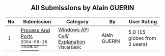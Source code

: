 ﻿<div align="center">

## All Submissions by Alain GUERIN

</div>

No.  | Submission | Category | By   | User Rating
---- | ---------- | -------- | ---- | -----------
1 | [Process And Ports<br /><sup>2004-08-18 15:58:32</sup>](https://github.com/Planet-Source-Code/alain-guerin-process-and-ports__1-55663) | [Windows API Call/ Explanation<br /><sup>Visual Basic</sup>](../ByCategory/windows-api-call-explanation__1-39.md) | Alain GUERIN | 5.0 (15 globes from 3 users)
